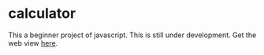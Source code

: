 # calculator
This a beginner project of javascript.
This is still under development.
Get the web view [here](https://chakramit296.github.io/calculator/).
